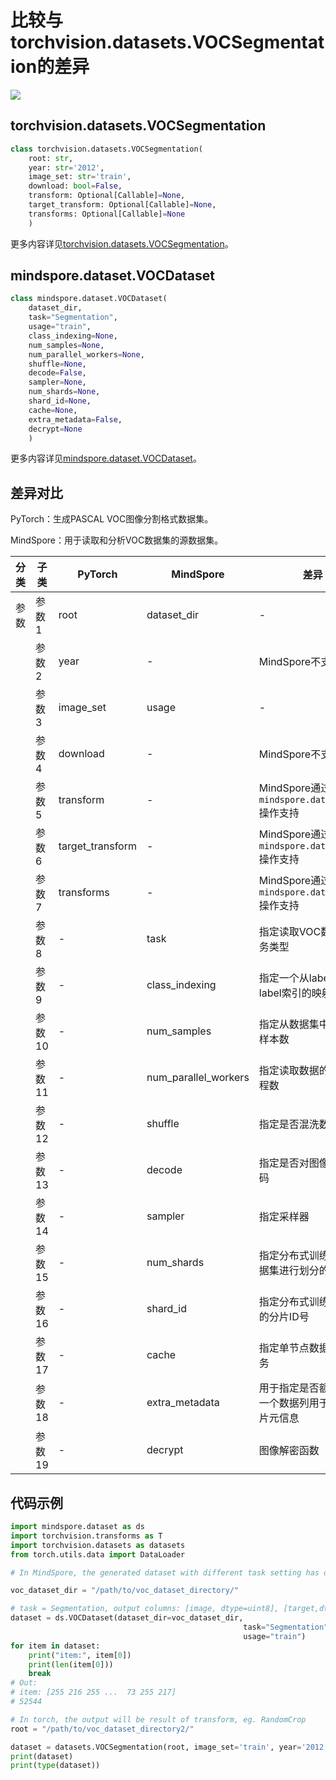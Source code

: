 # 比较与torchvision.datasets.VOCSegmentation的差异

<a href="https://gitee.com/mindspore/docs/blob/master/docs/mindspore/source_zh_cn/note/api_mapping/pytorch_diff/VOCSegmentation.md" target="_blank"><img src="https://mindspore-website.obs.cn-north-4.myhuaweicloud.com/website-images/master/resource/_static/logo_source.png"></a>

## torchvision.datasets.VOCSegmentation

```python
class torchvision.datasets.VOCSegmentation(
    root: str,
    year: str='2012',
    image_set: str='train',
    download: bool=False,
    transform: Optional[Callable]=None,
    target_transform: Optional[Callable]=None,
    transforms: Optional[Callable]=None
    )
```

更多内容详见[torchvision.datasets.VOCSegmentation](https://pytorch.org/vision/0.9/datasets.html#torchvision.datasets.VOCSegmentation)。

## mindspore.dataset.VOCDataset

```python
class mindspore.dataset.VOCDataset(
    dataset_dir,
    task="Segmentation",
    usage="train",
    class_indexing=None,
    num_samples=None,
    num_parallel_workers=None,
    shuffle=None,
    decode=False,
    sampler=None,
    num_shards=None,
    shard_id=None,
    cache=None,
    extra_metadata=False,
    decrypt=None
    )
```

更多内容详见[mindspore.dataset.VOCDataset](https://mindspore.cn/docs/zh-CN/master/api_python/dataset/mindspore.dataset.VOCDataset.html#mindspore.dataset.VOCDataset)。

## 差异对比

PyTorch：生成PASCAL VOC图像分割格式数据集。

MindSpore：用于读取和分析VOC数据集的源数据集。

| 分类 | 子类 |PyTorch | MindSpore | 差异 |
| --- | ---   | ---   | ---        |---  |
|参数 | 参数1 | root    | dataset_dir    | - |
|     | 参数2 | year      | -    | MindSpore不支持 |
|     | 参数3 | image_set      | usage  |- |
|     | 参数4 | download      | -    | MindSpore不支持 |
|     | 参数5 | transform    | -   | MindSpore通过 `mindspore.dataset.map` 操作支持 |
|     | 参数6 | target_transform    | -   | MindSpore通过 `mindspore.dataset.map` 操作支持 |
|     | 参数7 | transforms    | -   | MindSpore通过 `mindspore.dataset.map` 操作支持 |
|     | 参数8 | -      | task  | 指定读取VOC数据的任务类型 |
|     | 参数9 | -      | class_indexing  | 指定一个从label名称到label索引的映射 |
|     | 参数10 | -    | num_samples | 指定从数据集中读取的样本数 |
|     | 参数11 | -    | num_parallel_workers | 指定读取数据的工作线程数 |
|     | 参数12 | -    | shuffle  | 指定是否混洗数据集 |
|     | 参数13 | -    | decode | 指定是否对图像进行解码 |
|     | 参数14 | -    | sampler  | 指定采样器 |
|     | 参数15 | -    | num_shards | 指定分布式训练时将数据集进行划分的分片数 |
|     | 参数16 | -    | shard_id | 指定分布式训练时使用的分片ID号 |
|     | 参数17 | -    | cache | 指定单节点数据缓存服务 |
|     | 参数18 | -    | extra_metadata | 用于指定是否额外输出一个数据列用于表示图片元信息 |
|     | 参数19 | -    | decrypt | 图像解密函数 |

## 代码示例

```python
import mindspore.dataset as ds
import torchvision.transforms as T
import torchvision.datasets as datasets
from torch.utils.data import DataLoader

# In MindSpore, the generated dataset with different task setting has different output columns.

voc_dataset_dir = "/path/to/voc_dataset_directory/"

# task = Segmentation, output columns: [image, dtype=uint8], [target,dtype=uint8].
dataset = ds.VOCDataset(dataset_dir=voc_dataset_dir,
                                                    task="Segmentation",
                                                    usage="train")
for item in dataset:
    print("item:", item[0])
    print(len(item[0]))
    break
# Out:
# item: [255 216 255 ...  73 255 217]
# 52544

# In torch, the output will be result of transform, eg. RandomCrop
root = "/path/to/voc_dataset_directory2/"

dataset = datasets.VOCSegmentation(root, image_set='train', year='2012', transform=T.RandomCrop(300))
print(dataset)
print(type(dataset))
```
